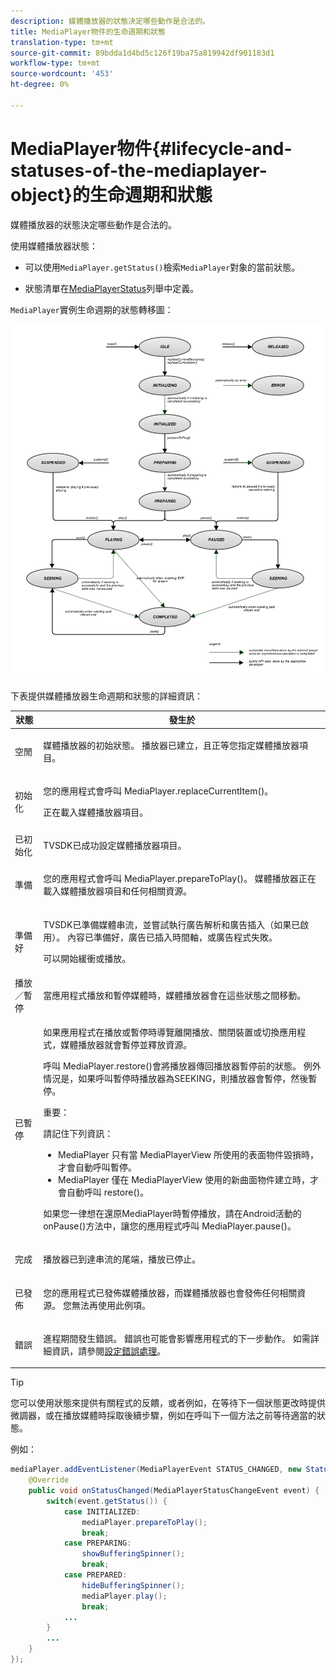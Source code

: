 ```yaml
---
description: 媒體播放器的狀態決定哪些動作是合法的。
title: MediaPlayer物件的生命週期和狀態
translation-type: tm+mt
source-git-commit: 89bdda1d4bd5c126f19ba75a819942df901183d1
workflow-type: tm+mt
source-wordcount: '453'
ht-degree: 0%

---
```



# MediaPlayer物件{#lifecycle-and-statuses-of-the-mediaplayer-object}的生命週期和狀態

媒體播放器的狀態決定哪些動作是合法的。

使用媒體播放器狀態：

* 可以使用`MediaPlayer.getStatus()`檢索`MediaPlayer`對象的當前狀態。

* 狀態清單在[MediaPlayerStatus](https://help.adobe.com/en_US/primetime/api/psdk/javadoc_2.7/com/adobe/mediacore/MediaPlayerStatus.html)列舉中定義。

`MediaPlayer`實例生命週期的狀態轉移圖：
<!--<a id="fig_A6425F24C7734DC681D992859D2A6743"></a>-->

![](assets/media_player_statuses.png)

下表提供媒體播放器生命週期和狀態的詳細資訊：

<table id="table_82757A0043EB4AACA474E6B30326A6B7"> 
 <thead> 
  <tr> 
   <th colname="col1" class="entry"> 狀態 </th> 
   <th colname="col2" class="entry"> 發生於 </th> 
  </tr> 
 </thead>
 <tbody> 
  <tr> 
   <td colname="col1"> 空閒 </td> 
   <td colname="col2"> <p>媒體播放器的初始狀態。 播放器已建立，且正等您指定媒體播放器項目。 </p> </td> 
  </tr> 
  <tr> 
   <td colname="col1"> 初始化 </td> 
   <td colname="col2"> <p>您的應用程式會呼叫<span class="codeph"> MediaPlayer.replaceCurrentItem()</span>。 </p> <p>正在載入媒體播放器項目。 </p> </td> 
  </tr> 
  <tr> 
   <td colname="col1"> 已初始化 </td> 
   <td colname="col2"> <p>TVSDK已成功設定媒體播放器項目。 </p> </td> 
  </tr> 
  <tr> 
   <td colname="col1"> 準備 </td> 
   <td colname="col2"> <p>您的應用程式會呼叫<span class="codeph"> MediaPlayer.prepareToPlay()</span>。 媒體播放器正在載入媒體播放器項目和任何相關資源。 </p> </td> 
  </tr> 
  <tr> 
   <td colname="col1"> 準備好 </td> 
   <td colname="col2"> <p>TVSDK已準備媒體串流，並嘗試執行廣告解析和廣告插入（如果已啟用）。 內容已準備好，廣告已插入時間軸，或廣告程式失敗。 </p> <p>可以開始緩衝或播放。 </p> </td> 
  </tr> 
  <tr> 
   <td colname="col1"> 播放／暫停 </td> 
   <td colname="col2"> <p>當應用程式播放和暫停媒體時，媒體播放器會在這些狀態之間移動。 </p> </td> 
  </tr> 
  <tr> 
   <td colname="col1"> 已暫停 </td> 
   <td colname="col2"> <p>如果應用程式在播放或暫停時導覽離開播放、關閉裝置或切換應用程式，媒體播放器就會暫停並釋放資源。 </p> <p>呼叫<span class="codeph"> MediaPlayer.restore()</span>會將播放器傳回播放器暫停前的狀態。 例外情況是，如果呼叫暫停時播放器為SEEKING，則播放器會暫停，然後暫停。 </p> <p>重要：  <p>請記住下列資訊： 
      <ul id="ul_1B21668994D1474AAA0BE839E0D69B00"> 
       <li id="li_08459A3AB03C45588D73FA162C27A56C"><span class="codeph"> MediaPlayer </span>只有當<span class="codeph"> MediaPlayerView </span>所使用的表面物件毀損時，才會自動呼叫<span class="codeph">暫停</span>。 </li> 
       <li id="li_B9926AA2E7B9441490F37D24AE2678A1"><span class="codeph"> MediaPlayer </span>僅在<span class="codeph"> MediaPlayerView </span>使用的新曲面物件建立時，才會自動呼叫<span class="codeph"> restore()</span>。 </li> 
      </ul> </p> </p> <p>如果您一律想在還原MediaPlayer時暫停播放，請在Android活動的<span class="codeph"> onPause()</span>方法中，讓您的應用程式呼叫<span class="codeph"> MediaPlayer.pause()</span>。 </p> </td> 
  </tr> 
  <tr> 
   <td colname="col1"> 完成 </td> 
   <td colname="col2"> <p>播放器已到達串流的尾端，播放已停止。 </p> </td> 
  </tr> 
  <tr> 
   <td colname="col1"> 已發佈 </td> 
   <td colname="col2"> <p>您的應用程式已發佈媒體播放器，而媒體播放器也會發佈任何相關資源。 您無法再使用此例項。 </p> </td> 
  </tr> 
  <tr> 
   <td colname="col1"> 錯誤 </td> 
   <td colname="col2"> <p>進程期間發生錯誤。 錯誤也可能會影響應用程式的下一步動作。 如需詳細資訊，請參閱<a href="../../../tvsdk-2.7-for-android/content-playback-options/t-psdk-android-2.7-error-handling-set-up.md#set-up-error-handling" format="dita" scope="local">設定錯誤處理</a>。 </p> </td> 
  </tr> 
 </tbody> 
</table>

>[!TIP]
>
>您可以使用狀態來提供有關程式的反饋，或者例如，在等待下一個狀態更改時提供微調器，或在播放媒體時採取後續步驟，例如在呼叫下一個方法之前等待適當的狀態。

例如：

```java
mediaPlayer.addEventListener(MediaPlayerEvent STATUS_CHANGED, new StatusChangeEventListener() { 
    @Override  
    public void onStatusChanged(MediaPlayerStatusChangeEvent event) { 
        switch(event.getStatus()) { 
            case INITIALIZED: 
                mediaPlayer.prepareToPlay(); 
                break; 
            case PREPARING: 
                showBufferingSpinner(); 
                break; 
            case PREPARED: 
                hideBufferingSpinner(); 
                mediaPlayer.play(); 
                break; 
            ...                
        } 
        ... 
    } 
}); 
```

